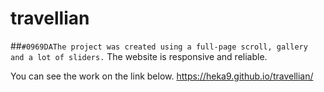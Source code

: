 # travellian

##`#0969DAThe project was created using a full-page scroll, gallery and a lot of sliders.` The website is responsive and reliable.

You can see the work on the link below.
https://heka9.github.io/travellian/
